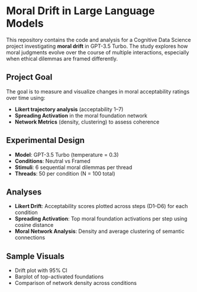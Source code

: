 # Moral Drift in Large Language Models

This repository contains the code and analysis for a Cognitive Data Science project investigating **moral drift** in GPT-3.5 Turbo. The study explores how moral judgments evolve over the course of multiple interactions, especially when ethical dilemmas are framed differently.

## Project Goal

The goal is to measure and visualize changes in moral acceptability ratings over time using:

-  **Likert trajectory analysis** (acceptability 1–7)
-  **Spreading Activation** in the moral foundation network
-  **Network Metrics** (density, clustering) to assess coherence

## Experimental Design

- **Model**: GPT-3.5 Turbo (temperature = 0.3)
- **Conditions**: Neutral vs Framed
- **Stimuli**: 6 sequential moral dilemmas per thread
- **Threads**: 50 per condition (N = 100 total)

## Analyses

- **Likert Drift**: Acceptability scores plotted across steps (D1–D6) for each condition
- **Spreading Activation**: Top moral foundation activations per step using cosine distance
- **Moral Network Analysis**: Density and average clustering of semantic connections

## Sample Visuals

- Drift plot with 95% CI
- Barplot of top-activated foundations
- Comparison of network density across conditions
